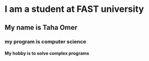 # I am a student at FAST university 
## My name is Taha Omer
### my program is computer science
#### My hobby is to solve complex programs
